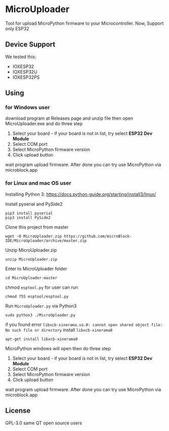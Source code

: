 # MicroUploader

Tool for upload MicroPython firmware to your Microcontroller. Now, Support only ESP32

## Device Support

We tested this:

 * IOXESP32
 * IOXESP32U
 * IOXESP32PS
 
## Using

### for Windows user

download program at Releases page and unzip file then open MicroUploader.exe and do three step

 1. Select your board - if your board is not in list, try select **ESP32 Dev Module**
 2. Select COM port
 3. Select MicroPython firmware version
 4. Click upload button

wait program upload firmware. After done you can try use MicroPython via microblock.app


### for Linux and mac OS user

Installing Python 3: https://docs.python-guide.org/starting/install3/linux/

Install pyserial and PySide2

```shell
pip3 install pyserial
pip3 install PySide2
```

Clone this project from master

```shell
wget -O MicroUploader.zip https://github.com/microBlock-IDE/MicroUploader/archive/master.zip
```

Unzip MicroUploader.zip

```shell
unzip MicroUploader.zip
```

Enter to MicroUploader folder

```shell
cd MicroUploader-master
```

chmod `esptool.py` for user can run

```shell
chmod 755 esptool/esptool.py
```

Run `MicroUploader.py` via Python3

```shell
sudo python3 ./MicroUploader.py
```

if you found error `libxcb-xinerama.so.0: cannot open shared object file: No such file or directory` install `libxcb-xinerama0`

```shell
apt-get install libxcb-xinerama0
```

MicroPython windows will open then do three step

 1. Select your board - if your board is not in list, try select **ESP32 Dev Module**
 2. Select COM port
 3. Select MicroPython firmware version
 4. Click upload button

wait program upload firmware. After done you can try use MicroPython via microblock.app

## License

GPL-3.0 same QT open source users


